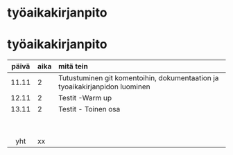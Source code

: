 # työaikakirjanpito

# työaikakirjanpito

| päivä | aika | mitä tein  |
| :----:|:-----| :-----|
| 11.11 | 2    | Tutustuminen git komentoihin, dokumentaation ja tyoaikakirjanpidon luominen |
| 12.11 | 2    | Testit -Warm up |
| 13.11 | 2    | Testit - Toinen osa|
|       |      |  |
|       |      |  |
|       |      |  |
|       |      |  |
|       |      |  |
|       |      |  |
|       |      |  |
|       |      |  |
| yht   | xx   | | 

